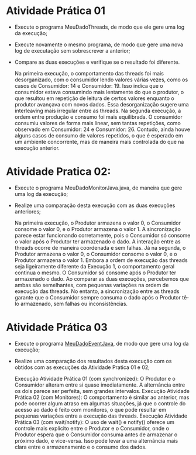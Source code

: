 # Atividade Prática 01
* Execute o programa MeuDadoThreads, de modo que ele gere uma log da execução;
* Execute novamente o mesmo programa, de modo que gere uma nova log de executação sem sobrescrever a anterior;
* Compare as duas execuções e verifique se o resultado foi diferente.

  Na primeira execução, o comportamento das threads foi mais desorganizado, com o consumidor lendo valores várias vezes, como os casos de Consumidor: 14 e Consumidor: 19. Isso indica que o consumidor estava consumindo mais lentamente do que o produtor, o que resultou em repetição de leitura de certos valores enquanto o produtor avançava com novos dados. Essa desorganização sugere uma interleaving mais irregular entre as threads.
  Na segunda execução, a ordem entre produção e consumo foi mais equilibrada. O consumidor consumiu valores de forma mais linear, sem tantas repetições, como observado em Consumidor: 24 e Consumidor: 26. Contudo, ainda houve alguns casos de consumo de valores repetidos, o que é esperado em um ambiente concorrente, mas de maneira mais controlada do que na execução anterior.

# Atividade Pratica 02:
* Execute o programa MeuDadoMonitorJava.java, de maneira que gere uma log da execução;
* Realize uma comparação desta execução com as duas execuções anteriores;

  Na primeira execução, o Produtor armazena o valor 0, o Consumidor consome o valor 0, e o Produtor armazena o valor 1. A sincronização parece estar funcionando corretamente, pois o Consumidor só consome o valor após o Produtor ter armazenado o dado. A interação entre as threads ocorre de maneira coordenada e sem falhas.
  Já na segunda, o Produtor armazena o valor 0, o Consumidor consome o valor 0, e o Produtor armazena o valor 1. Embora a ordem de execução das threads seja ligeiramente diferente da Execução 1, o comportamento geral continua o mesmo. O Consumidor só consome após o Produtor ter armazenado o dado.
  Ao comparar as duas execuções, percebemos que ambas são semelhantes, com pequenas variações na ordem de execução das threads. No entanto, a sincronização entre as threads garante que o Consumidor sempre consuma o dado após o Produtor tê-lo armazenado, sem falhas ou inconsistências.


# Atividade Prática 03
* Execute o programa [MeuDadoEventJava](./MeuDadoEventJava.java), de modo que gere uma log da execução;
* Realize uma comparação dos resultados desta execução com os obtidos com as execuções da Atividade Pratica 01 e 02;

  Execução Atividade Prática 01 (com synchronized): O Produtor e o Consumidor alteram entre si quase imediatamente. A alternância entre os dois parece ser perfeita, sem grandes intervalos.
  Execução Atividade Prática 02 (com Monitores): O comportamento é similar ao anterior, mas pode ocorrer algum atraso em algumas situações, já que o controle do acesso ao dado é feito com monitores, o que pode resultar em pequenas variações entre a execução das threads.
  Execução Atividade Prática 03 (com wait/notify): O uso de wait() e notify() oferece um controle mais explícito entre o Produtor e o Consumidor, onde o Produtor espera que o Consumidor consuma antes de armazenar o próximo dado, e vice-versa. Isso pode levar a uma alternância mais clara entre o armazenamento e o consumo dos dados.
